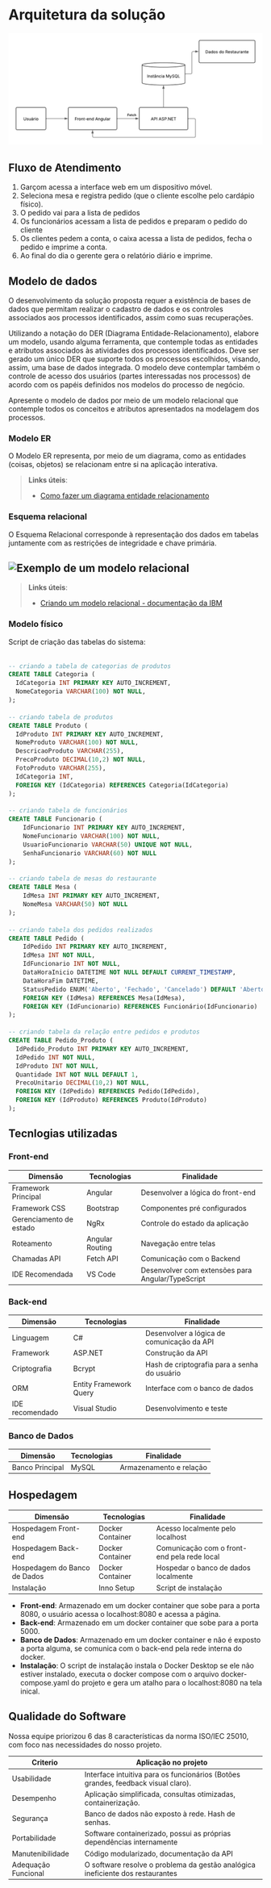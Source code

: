# Arquitetura da solução

![Fluxograma da infraestrutura](./images/fluxograma-funcionamento.png)

## Fluxo de Atendimento

1. Garçom acessa a interface web em um dispositivo móvel.
2. Seleciona mesa e registra pedido (que o cliente escolhe pelo cardápio físico).
3. O pedido vai para a lista de pedidos
4. Os funcionários acessam a lista de pedidos e preparam o pedido do cliente
5. Os clientes pedem a conta, o caixa acessa a lista de pedidos, fecha o pedido e imprime a conta.
6. Ao final do dia o gerente gera o relatório diário e imprime.

##  Modelo de dados

O desenvolvimento da solução proposta requer a existência de bases de dados que permitam realizar o cadastro de dados e os controles associados aos processos identificados, assim como suas recuperações.

Utilizando a notação do DER (Diagrama Entidade-Relacionamento), elabore um modelo, usando alguma ferramenta, que contemple todas as entidades e atributos associados às atividades dos processos identificados. Deve ser gerado um único DER que suporte todos os processos escolhidos, visando, assim, uma base de dados integrada. O modelo deve contemplar também o controle de acesso dos usuários (partes interessadas nos processos) de acordo com os papéis definidos nos modelos do processo de negócio.

Apresente o modelo de dados por meio de um modelo relacional que contemple todos os conceitos e atributos apresentados na modelagem dos processos.

### Modelo ER

O Modelo ER representa, por meio de um diagrama, como as entidades (coisas, objetos) se relacionam entre si na aplicação interativa.

> **Links úteis**:
> - [Como fazer um diagrama entidade relacionamento](https://www.lucidchart.com/pages/pt/como-fazer-um-diagrama-entidade-relacionamento)

### Esquema relacional

O Esquema Relacional corresponde à representação dos dados em tabelas juntamente com as restrições de integridade e chave primária.
 

![Exemplo de um modelo relacional](images/modelo_relacional.png "Exemplo de modelo relacional.")
---

> **Links úteis**:
> - [Criando um modelo relacional - documentação da IBM](https://www.ibm.com/docs/pt-br/cognos-analytics/12.0.0?topic=designer-creating-relational-model)

### Modelo físico

Script de criação das tabelas do sistema:

```sql

-- criando a tabela de categorias de produtos
CREATE TABLE Categoria (
  IdCategoria INT PRIMARY KEY AUTO_INCREMENT,
  NomeCategoria VARCHAR(100) NOT NULL,
);

-- criando tabela de produtos
CREATE TABLE Produto (
  IdProduto INT PRIMARY KEY AUTO_INCREMENT,
  NomeProduto VARCHAR(100) NOT NULL,
  DescricaoProduto VARCHAR(255),
  PrecoProduto DECIMAL(10,2) NOT NULL,
  FotoProduto VARCHAR(255),
  IdCategoria INT,
  FOREIGN KEY (IdCategoria) REFERENCES Categoria(IdCategoria)
);

-- criando tabela de funcionários
CREATE TABLE Funcionario (
    IdFuncionario INT PRIMARY KEY AUTO_INCREMENT,
    NomeFuncionario VARCHAR(100) NOT NULL,
    UsuarioFuncionario VARCHAR(50) UNIQUE NOT NULL,
    SenhaFuncionario VARCHAR(60) NOT NULL
);

-- criando tabela de mesas do restaurante
CREATE TABLE Mesa (
    IdMesa INT PRIMARY KEY AUTO_INCREMENT,
    NomeMesa VARCHAR(50) NOT NULL
);

-- criando tabela dos pedidos realizados
CREATE TABLE Pedido (
    IdPedido INT PRIMARY KEY AUTO_INCREMENT,
    IdMesa INT NOT NULL,
    IdFuncionario INT NOT NULL,
    DataHoraInicio DATETIME NOT NULL DEFAULT CURRENT_TIMESTAMP,
    DataHoraFim DATETIME,
    StatusPedido ENUM('Aberto', 'Fechado', 'Cancelado') DEFAULT 'Aberto',
    FOREIGN KEY (IdMesa) REFERENCES Mesa(IdMesa),
    FOREIGN KEY (IdFuncionario) REFERENCES Funcionário(IdFuncionario)
);

-- criando tabela da relação entre pedidos e produtos
CREATE TABLE Pedido_Produto (
  IdPedido_Produto INT PRIMARY KEY AUTO_INCREMENT,
  IdPedido INT NOT NULL,
  IdProduto INT NOT NULL,
  Quantidade INT NOT NULL DEFAULT 1,
  PrecoUnitario DECIMAL(10,2) NOT NULL,
  FOREIGN KEY (IdPedido) REFERENCES Pedido(IdPedido),
  FOREIGN KEY (IdProduto) REFERENCES Produto(IdProduto)
);

```

## Tecnlogias utilizadas

### Front-end

| Dimensão | Tecnologias | Finalidade |
| -------- | ----------- | ---------- |
| Framework Principal | Angular | Desenvolver a lógica do front-end |
| Framework CSS | Bootstrap | Componentes pré configurados |
| Gerenciamento de estado | NgRx | Controle do estado da aplicação |
| Roteamento | Angular Routing | Navegação entre telas |
| Chamadas API | Fetch API | Comunicação com o Backend |
| IDE Recomendada | VS Code | Desenvolver com extensões para Angular/TypeScript |

### Back-end

| Dimensão | Tecnologias | Finalidade |
| -------- | ----------- | ---------- |
| Linguagem | C#          | Desenvolver a lógica de comunicação da API |
| Framework | ASP.NET     | Construção da API |
| Criptografia | Bcrypt    | Hash de criptografia para a senha do usuário |
| ORM          | Entity Framework Query | Interface com o banco de dados |
| IDE recomendado | Visual Studio | Desenvolvimento e teste |

### Banco de Dados

| Dimensão | Tecnologias | Finalidade |
| -------- | ----------- | ---------- |
| Banco Principal | MySQL | Armazenamento e relação |

## Hospedagem

| Dimensão | Tecnologias | Finalidade |
| -------- | ----------- | ---------- |
| Hospedagem Front-end | Docker Container | Acesso localmente pelo localhost |
| Hospedagem Back-end | Docker Container | Comunicação com o front-end pela rede local |
| Hospedagem do Banco de Dados | Docker Container | Hospedar o banco de dados localmente |
| Instalação | Inno Setup | Script de instalação |

- **Front-end**: Armazenado em um docker container que sobe para a porta 8080, o usuário acessa o localhost:8080 e acessa a página.
- **Back-end**: Armazenado em um docker container que sobe para a porta 5000.
- **Banco de Dados**: Armazenado em um docker container e não é exposto a porta alguma, se comunica com o back-end pela rede interna do docker.
- **Instalação**: O script de instalação instala o Docker Desktop se ele não estiver instalado, executa o docker compose com o arquivo docker-compose.yaml do projeto e gera um atalho para o localhost:8080 na tela inical. 

## Qualidade do Software

Nossa equipe priorizou 6 das 8 características da norma ISO/IEC 25010, com foco nas necessidades do nosso projeto.

| Criterio | Aplicação no projeto |
| -------- | -------------------- |
| Usabilidade | Interface intuitiva para os funcionários (Botões grandes, feedback visual claro). |
| Desempenho | Aplicação simplificada, consultas otimizadas, containerização. |
| Segurança | Banco de dados não exposto à rede. Hash de senhas. |
| Portabilidade | Software containerizado, possui as próprias dependências internamente |
| Manutenibilidade | Código modularizado, documentação da API |
| Adequação Funcional | O software resolve o problema da gestão analógica ineficiente dos restaurantes |

